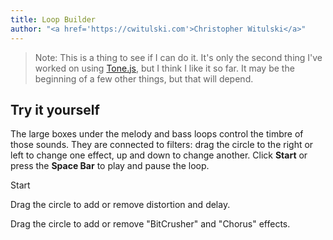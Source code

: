 ```yaml
---
title: Loop Builder
author: "<a href='https://cwitulski.com'>Christopher Witulski</a>"
---
```

<main>

>Note: This is a thing to see if I can do it. It's only the second thing I've worked on using <a href="https://tonejs.github.io/">Tone.js</a>, but I think I like it so far. It may be the beginning of a few other things, but that will depend.

## Try it yourself

The large boxes under the melody and bass loops control the timbre of those sounds. They are connected to filters: drag the circle to the right or left to change one effect, up and down to change another. Click **Start** or press the **Space Bar** to play and pause the loop.

<div id="playButton">Start</div>

<div id="melodyLoop" class="loop"></div>

Drag the circle to add or remove distortion and delay.

<div id="synthEffects" class="effects"></div>

<div id="bassLoop" class="loop"></div>

Drag the circle to add or remove "BitCrusher" and "Chorus" effects.

<div id="bassEffects" class="effects"></div>

<div id="drumLoop" class="loop"></div>

</main>

  <script src="https://code.jquery.com/jquery-1.12.4.js"></script>
  <script src="https://code.jquery.com/ui/1.12.1/jquery-ui.js"></script>
  <script src="main.js"></script>
